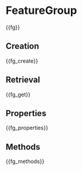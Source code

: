 # FeatureGroup

{{fg}}

## Creation

{{fg_create}}

## Retrieval

{{fg_get}}

## Properties

{{fg_properties}}

## Methods

{{fg_methods}}

